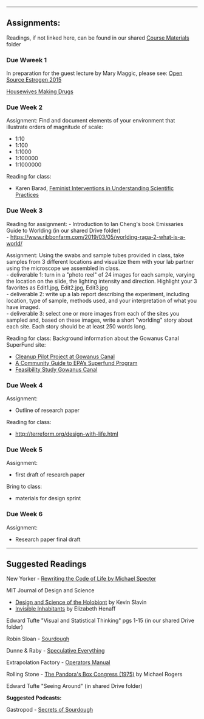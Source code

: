 ___
## Assignments:

Readings, if not linked here, can be found in our shared [Course Materials](https://drive.google.com/open?id=1JkXLfCmQZmaJEt2BnKQ9SHhmQrCpUTgi) folder 


### Due Wweek 1

In preparation for the guest lecture by Mary Maggic, please see: 
[Open Source Estrogen 2015](http://maggic.ooo/Open-Source-Estrogen-2015)

[Housewives Making Drugs](https://www.media.mit.edu/projects/housewives-making-drugs/overview/)

### Due Week 2

Assignment:
Find and document elements of your environment that illustrate orders of magnitude of scale:
- 1:10
- 1:100
- 1:1000
- 1:100000
- 1:1000000

Reading for class: 
- Karen Barad, [Feminist Interventions in Understanding Scientific Practices](https://drive.google.com/open?id=1JTzqc1XdRvcgQk2VNmA5L7DV0HM7qn_d)
 


### Due Week 3

Reading for assignment: 
    - Introduction to Ian Cheng's book Emissaries Guide to Worlding (in our shared Drive folder)  
    - https://www.ribbonfarm.com/2019/03/05/worlding-raga-2-what-is-a-world/


Assignment:
Using the swabs and sample tubes provided in class, take samples from 3 different locations and visualize them with your lab partner using the microscope we assembled in class.   
    - deliverable 1: turn in a "photo reel" of 24 images for each sample, varying the location on the slide, the lighting intensity and direction. Highlight your 3 favorites as Edit1.jpg, Edit2.jpg, Edit3.jpg  
    -  deliverable 2: write up a lab report describing the experiment, including location, type of sample, methods used, and your interpretation of what you have imaged.  
    -  deliverable 3: select one or more images from each of the sites you sampled and, based on these images, write a short "worlding" story about each site. Each story should be at least 250 words long. 
    


Reading for class:
Background information about the Gowanus Canal SuperFund site:  
- [Cleanup Pilot Project at Gowanus Canal](https://www.epa.gov/newsreleases/pilot-project-advances-epas-cleanup-gowanus-canal-superfund-site-brooklyn-ny)  
- [A Community Guide to EPA’s Superfund Program](https://semspub.epa.gov/work/HQ/175197.pdf)  
- [Feasibility Study Gowanus Canal](https://semspub.epa.gov/work/02/122525.pdf) 

### Due Week 4

Assignment: 
- Outline of research paper

Reading for class:
- http://terreform.org/design-with-life.html

### Due Week 5

Assignment: 
- first draft of research paper

Bring to class:
- materials for design sprint

### Due Week 6

Assignment: 
- Research paper final draft



___

## Suggested Readings


New Yorker - [Rewriting the Code of Life by Michael Specter](https://www.newyorker.com/magazine/2017/01/02/rewriting-the-code-of-life)

MIT Journal of Design and Science

* [Design and Science of the Holobiont](https://jods.mitpress.mit.edu/pub/design-science-holobiont) by Kevin Slavin
* [Invisible Inhabitants](https://jods.mitpress.mit.edu/pub/invisible-inhabitants) by Elizabeth Henaff 


Edward Tufte "Visual and Statistical Thinking" pgs 1-15 \(in our shared Drive folder\)

Robin Sloan - [Sourdough](https://www.robinsloan.com/books/sourdough/)

Dunne & Raby - [Speculative Everything](https://shibboleth.nyu.edu/idp/profile/SAML2/Redirect/SSO?SAMLRequest=fZJRb4IwEMe%2FCum7FHBD1ogJ04eZuEmE7WEvS4FDmtSW9Yqb336IGt2Lj03%2F97u7XztFvpMtSzrbqA18d4DW%2Bd1JhWy4iElnFNMcBTLFd4DMlixLXlcscD3WGm11qSVxEkQwVmg11wq7HZgMzF6U8L5ZxaSxtkVGqdRboVwpCsPNwVWHzoWqo1kjikJLsI2LqOkRHtB0neXEWfTTCMWP3CsFr%2FkLQlQt7WephYRz%2FQYqYaC0NMvWxFkuYvI1nhRhHVaPIS%2F88YMf1lBOAOowKv1JUMNTH8OUI4o9xMQ%2FnrCDpULLlY1J4PnRyPNHQZD7EfMiNg4%2FiZOeBTwLVQm1vW%2BrOIWQveR5Ojpt%2BAEGh%2B36AJlNj87Z0NjcvMJ9LL%2BoJ7P7oq%2FiRthO6U2vU%2BOWvfXw5SLVUpQHJ5FS%2F8wNcDv4oLNTyf%2B%2FMvsD&RelayState=ss%3Amem%3A1d67aeceba6c51cc5033f36ca9e24d1916e5d2aa8398baf7f2d0a19881995398)

Extrapolation Factory - [Operators Manual](https://getit.library.nyu.edu/resolve?&amp;ctx_ver=Z39.88-2004&amp;ctx_enc=info:ofi/enc:UTF-8&amp;ctx_tim=2018-01-22T13%3A10%3A19IST&amp;url_ver=Z39.88-2004&amp;url_ctx_fmt=infofi/fmt:kev:mtx:ctx&amp;rfr_id=info:sid/primo.exlibrisgroup.com:primo-nyu_aleph004432801&amp;rft_val_fmt=info:ofi/fmt:kev:mtx:book&amp;rft.genre=book&amp;rft.jtitle=&amp;rft.btitle=Extrapolation)

Rolling Stone - [The Pandora's Box Congress \(1975\)](https://drive.google.com/file/d/0B6poxaXYKwZrQ2FZd3k3ZDhyWlE/view?usp=sharing) by Michael Rogers

Edward Tufte "Seeing Around" \(in shared Drive folder\)


**Suggested Podcasts:**

Gastropod - [Secrets of Sourdough](https://gastropod.com/secrets-of-sourdough/)

